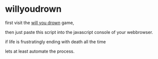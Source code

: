 willyoudrown
============


first visit the [will you drown](http://game.notch.net/drowning/) game,

then just paste this script into the javascript console of your webbrowser.

if life is frustratingly ending with death all the time

lets at least automate the process.
 
 
 
